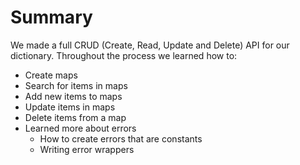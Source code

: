 # Summary

We made a full CRUD (Create, Read, Update and Delete) API for our dictionary. Throughout the process we learned how to:
- Create maps
- Search for items in maps
- Add new items to maps
- Update items in maps
- Delete items from a map
- Learned more about errors
    - How to create errors that are constants
    - Writing error wrappers